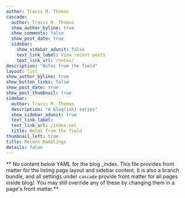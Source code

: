 ```yaml
---
author: Travis M. Thomas
cascade:
  author: Travis M. Thomas
  show_author_byline: true
  show_comments: false
  show_post_date: true
  sidebar:
    show_sidebar_adunit: false
    text_link_label: View recent posts
    text_link_url: /notes/
description: "Notes from the field"
layout: list
show_author_byline: true
show_button_links: false
show_post_date: true
show_post_thumbnail: true
sidebar:
  author: Travis M. Thomas
  description: "A blog(ish) series"
  show_sidebar_adunit: true
  text_link_label: 
  text_link_url: /index.xml
  title: Notes from the field
thumbnail_left: true
title: Recent Ramblings
details: false
---
```










** No content below YAML for the blog _index. This file provides front matter for the listing page layout and sidebar content. It is also a branch bundle, and all settings under `cascade` provide front matter for all pages inside blog/. You may still override any of these by changing them in a page's front matter.**

